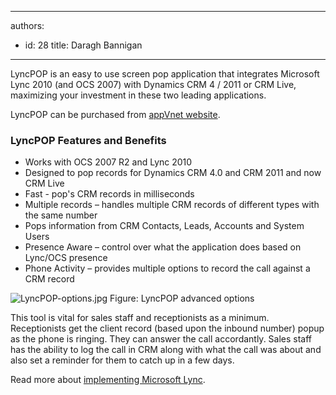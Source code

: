 

---
authors:
  - id: 28
    title: Daragh Bannigan
---




<span class='intro'> LyncPOP is an easy to use screen pop application that integrates Microsoft Lync 2010 (and OCS 2007) with Dynamics CRM 4 / 2011 or CRM Live, maximizing your investment in these two leading applications. </span>

<p>LyncPOP can be purchased from <a target="_blank" href="http&#58;//www.appvnet.com/services-view/lyncpop/">appVnet website</a>.</p><h3>LyncPOP Features and Benefits​</h3><ul><li>Works with OCS 2007 R2 and Lync 2010</li><li>Designed to pop records for Dynamics CRM 4.0 and CRM 2011 and now CRM Live</li><li>Fast - pop's CRM records in milliseconds</li><li>Multiple records – handles multiple CRM records of different types with the same number</li><li>Pops information from CRM Contacts, Leads, Accounts and System Users</li><li>Presence Aware – control over what the application does based on Lync/OCS presence</li><li>Phone Activity – provides multiple options to record the call against a CRM record</li></ul>
<img src="/ITAndNetworking/Rules-to-Better-Lync/PublishingImages/lyncPOP-options.jpg" alt="LyncPOP-options.jpg" class="ms-rteCustom-ImageArea" /> <span class="ms-rteCustom-FigureNormal">Figure&#58; LyncPOP advanced options</span>
<p>This tool is vital for sales staff and receptionists as a minimum. <br>Receptionists get the client record (based upon the inbound number) popup as the phone is ringing. They can answer the call accordantly. Sales staff has the ability to log the call in CRM along with what the call was about and also set a reminder for them to catch up in a few days.</p><p>Read more about <a href="http&#58;//www.ssw.com.au/ssw/Consulting/Lync.aspx"> implementing Microsoft Lync</a>.</p>​


